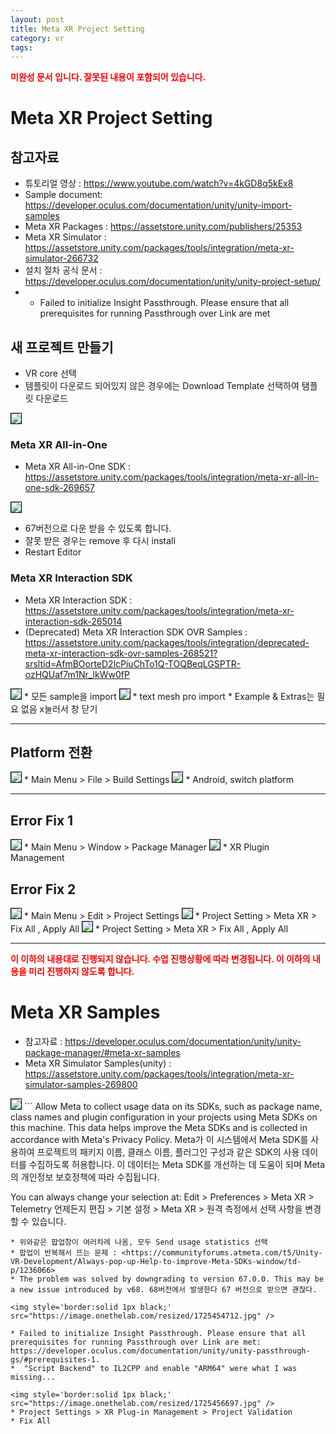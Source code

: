 ```yaml
---
layout: post
title: Meta XR Project Setting
category: vr
tags:
---
```

<b style="color:red"> 미완성 문서 입니다. 잘못된 내용이 포함되어 있습니다. </b>
# Meta XR Project Setting
## 참고자료
* 튜토리얼 영상 : <https://www.youtube.com/watch?v=4kGD8q5kEx8>
* Sample document: <https://developer.oculus.com/documentation/unity/unity-import-samples>
* Meta XR Packages : <https://assetstore.unity.com/publishers/25353>
* Meta XR Simulator : <https://assetstore.unity.com/packages/tools/integration/meta-xr-simulator-266732>
* 설치 절차 공식 문서 : <https://developer.oculus.com/documentation/unity/unity-project-setup/>
* * Failed to initialize Insight Passthrough. Please ensure that all prerequisites for running Passthrough over Link are met

## 새 프로젝트 만들기
* VR core 선택
* 템플릿이 다운로드 되어있지 않은 경우에는 Download Template 선택하여 탬플릿 다운로드

<img style='border:solid 1px black;' src="https://image.onethelab.com/resized/1725439922.jpg" />

### Meta XR All-in-One
* Meta XR All-in-One SDK : <https://assetstore.unity.com/packages/tools/integration/meta-xr-all-in-one-sdk-269657>
  
<img style='border:solid 1px black;' src="https://image.onethelab.com/resized/1725455526.jpg" />

* 67버전으로 다운 받을 수 있도록 합니다.
* 잘못 받은 경우는  remove 후 다시 install
* Restart Editor

### Meta XR Interaction SDK
* Meta XR Interaction SDK : <https://assetstore.unity.com/packages/tools/integration/meta-xr-interaction-sdk-265014>
* (Deprecated) Meta XR Interaction SDK OVR Samples : <https://assetstore.unity.com/packages/tools/integration/deprecated-meta-xr-interaction-sdk-ovr-samples-268521?srsltid=AfmBOorteD2lcPiuChTo1Q-TOQBeqLGSPTR-ozHQUaf7m1Nr_lkWw0fP>

<img style='border:solid 1px black;' src="https://image.onethelab.com/resized/1725460721.jpg" />
* 모든 sample을 import

<img style='border:solid 1px black;' src="https://image.onethelab.com/resized/1725460790.jpg" />
* text mesh pro import
* Example & Extras는 필요 없음 x눌러서 창 닫기

---

## Platform 전환

<img style='border:solid 1px black;' src="https://image.onethelab.com/resized/1725463974.jpg" />
* Main Menu > File > Build Settings

<img style='border:solid 1px black;' src="https://image.onethelab.com/resized/1725464180.jpg" />
* Android, switch platform

---

## Error Fix 1
<img style='border:solid 1px black;' src="https://image.onethelab.com/resized/1725464760.jpg" />
* Main Menu > Window > Package Manager

<img style='border:solid 1px black;' src="https://image.onethelab.com/resized/1725464919.jpg" />
* XR Plugin Management

## Error Fix 2
<img style='border:solid 1px black;' src="https://image.onethelab.com/resized/1725456421.jpg" />
* Main Menu > Edit > Project Settings

<img style='border:solid 1px black;' src="https://image.onethelab.com/resized/1725464318.jpg" />
* Project Setting > Meta XR > Fix All , Apply All

<img style='border:solid 1px black;' src="https://image.onethelab.com/resized/1725463701.jpg" />
* Project Setting > Meta XR > Fix All , Apply All

---

<b style="color:red"> 이 이하의 내용대로 진행되지 않습니다. 수업 진행상황에 따라 변경됩니다. 이 이하의 내용을 미리 진행하지 않도록 합니다. </b>

# Meta XR Samples
* 참고자료 : <https://developer.oculus.com/documentation/unity/unity-package-manager/#meta-xr-samples>
* Meta XR Simulator Samples(unity) : <https://assetstore.unity.com/packages/tools/integration/meta-xr-simulator-samples-269800>

<img style='border:solid 1px black;' src="https://image.onethelab.com/resized/1725454393.jpg" />
```
Allow Meta to collect usage data on its SDKs, such as package name, class names and plugin configuration in your projects using Meta SDKs on this machine. This data helps improve the Meta SDKs and is collected in accordance with Meta's Privacy Policy.
Meta가 이 시스템에서 Meta SDK를 사용하여 프로젝트의 패키지 이름, 클래스 이름, 플러그인 구성과 같은 SDK의 사용 데이터를 수집하도록 허용합니다. 이 데이터는 Meta SDK를 개선하는 데 도움이 되며 Meta의 개인정보 보호정책에 따라 수집됩니다.

You can always change your selection at:  Edit > Preferences > Meta XR > Telemetry
언제든지 편집 > 기본 설정 > Meta XR > 원격 측정에서 선택 사항을 변경할 수 있습니다.
```
* 위와같은 팝업창이 여러차례 나옴, 모두 Send usage statistics 선택
* 팝업이 반복해서 뜨는 문제 : <https://communityforums.atmeta.com/t5/Unity-VR-Development/Always-pop-up-Help-to-improve-Meta-SDKs-window/td-p/1236066>
* The problem was solved by downgrading to version 67.0.0. This may be a new issue introduced by v68. 68버전에서 발생한다 67 버전으로 받으면 괜찮다.

<img style='border:solid 1px black;' src="https://image.onethelab.com/resized/1725454712.jpg" />

* Failed to initialize Insight Passthrough. Please ensure that all prerequisites for running Passthrough over Link are met: https://developer.oculus.com/documentation/unity/unity-passthrough-gs/#prerequisites-1.
*  "Script Backend" to IL2CPP and enable "ARM64" were what I was missing...

<img style='border:solid 1px black;' src="https://image.onethelab.com/resized/1725456697.jpg" />
* Project Settings > XR Plug-in Management > Project Validation
* Fix All